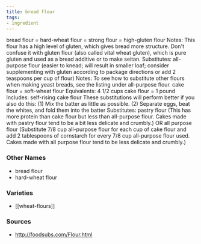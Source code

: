 ```yaml
---
title: bread flour
tags:
- ingredient
---
```

bread flour = hard-wheat flour = strong flour = high-gluten flour Notes: This flour has a high level of gluten, which gives bread more structure. Don't confuse it with gluten flour (also called vital wheat gluten), which is pure gluten and used as a bread additive or to make seitan. Substitutes: all-purpose flour (easier to knead; will result in smaller loaf; consider supplementing with gluten according to package directions or add 2 teaspoons per cup of flour) Notes: To see how to substitute other flours when making yeast breads, see the listing under all-purpose flour. cake flour = soft-wheat flour Equivalents: 4 1/2 cups cake flour = 1 pound Includes: self-rising cake flour These substitutions will perform better if you also do this: (1) Mix the batter as little as possible. (2) Separate eggs, beat the whites, and fold them into the batter Substitutes: pastry flour (This has more protein than cake flour but less than all-purpose flour. Cakes made with pastry flour tend to be a bit less delicate and crumbly.) OR all purpose flour (Substitute 7/8 cup all-purpose flour for each cup of cake flour and add 2 tablespoons of cornstarch for every 7/8 cup all-purpose flour used. Cakes made with all purpose flour tend to be less delicate and crumbly.)

### Other Names

* bread flour
* hard-wheat flour

### Varieties

* [[wheat-flours]]

### Sources
* http://foodsubs.com/Flour.html
